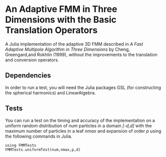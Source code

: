 # An Adaptive FMM in Three Dimensions with the Basic Translation Operators

A Julia implementation of the adaptive 3D FMM described in *A Fast Adaptive Multipole Algorithm
in Three Dimensions* by Cheng, Greengard,and Rokhlin (1999), without the improvements to the translation and 
conversion operators. 

## Dependencies

In order to run a test, you will need the Julia packages GSL (for constructing the spherical harmonics) and LinearAlgebra. 

## Tests

You can run a test on the timing and accuracy of the implementation on a uniform random distribution of *num* particles in a domain *[-d,d]* with the maximum number of particles in a leaf *nmax* and expansion of order *p* using the following commands in Julia.

```
using FMMTests
FMMTests.uniformTest(num,nmax,p,d)
```
